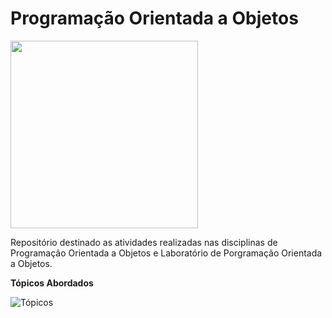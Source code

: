 # Programação Orientada a Objetos

<img src="https://github.com/rafaelfigueredog/ObjectOrientedProgramming/blob/master/Pictures/objectcub.gif" width="300"/>

Repositório destinado as atividades realizadas nas disciplinas de Programação Orientada a Objetos e Laboratório de Porgramação Orientada a Objetos.

**Tópicos Abordados**

![Tópicos](https://github.com/rafaelfigueredog/ObjectOrientedProgramming/blob/master/Pictures/conteudos.png)
